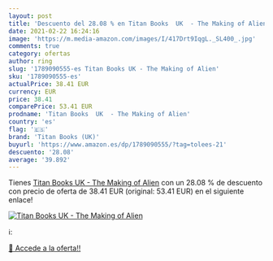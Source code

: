 ```yaml
---
layout: post
title: 'Descuento del 28.08 % en Titan Books  UK  - The Making of Alien'
date: 2021-02-22 16:24:16
image: 'https://m.media-amazon.com/images/I/417Drt9IqgL._SL400_.jpg'
comments: true
category: ofertas
author: ring
slug: '1789090555-es Titan Books UK - The Making of Alien'
sku: '1789090555-es'
actualPrice: 38.41 EUR
currency: EUR
price: 38.41
comparePrice: 53.41 EUR
prodname: 'Titan Books  UK  - The Making of Alien'
country: 'es'
flag: '🇪🇸'
brand: 'Titan Books (UK)'
buyurl: 'https://www.amazon.es/dp/1789090555/?tag=tolees-21'
descuento: '28.08'
average: '39.892'
---
```


Tienes [Titan Books  UK  - The Making of Alien](https://www.amazon.es/dp/1789090555/?tag=tolees-21) con un 28.08 % de descuento con precio de oferta de 38.41 EUR (original: 53.41 EUR) en el siguiente enlace!

[![Titan Books  UK  - The Making of Alien](https://m.media-amazon.com/images/I/417Drt9IqgL._SL400_.jpg)](https://www.amazon.es/dp/1789090555/?tag=tolees-21)

ℹ️:


[🛒 Accede a la oferta!!](https://www.amazon.es/dp/1789090555/?tag=tolees-21)
